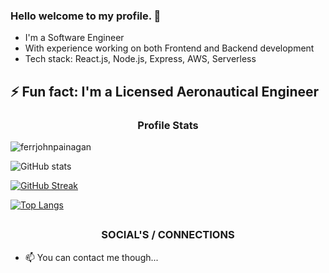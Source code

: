 ### Hello welcome to my profile. 👋

-   I'm a Software Engineer
-   With experience working on both Frontend and Backend development
-   Tech stack: React.js, Node.js, Express, AWS, Serverless

## ⚡ Fun fact: I'm a Licensed Aeronautical Engineer

<h3 align="center">Profile Stats</h3>

<p align="left"> <img src="https://komarev.com/ghpvc/?username=ferrjohnpainagan" alt="ferrjohnpainagan" /> </p>

![GitHub stats](https://github-readme-stats.vercel.app/api?username=ferrjohnpainagan&show_icons=true&theme=gotham)

[![GitHub Streak](https://github-readme-streak-stats.herokuapp.com/?user=ferrjohnpainagan&theme=gotham)](https://github.com/ferrjohnpainagan)

[![Top Langs](https://github-readme-stats.vercel.app/api/top-langs/?username=ferrjohnpainagan&layout=compact)](https://github.com/ferrjohnpainagan/github-readme-stats)

## <h3 align="center">SOCIAL'S / CONNECTIONS</h3>

-   📫 You can contact me though...
